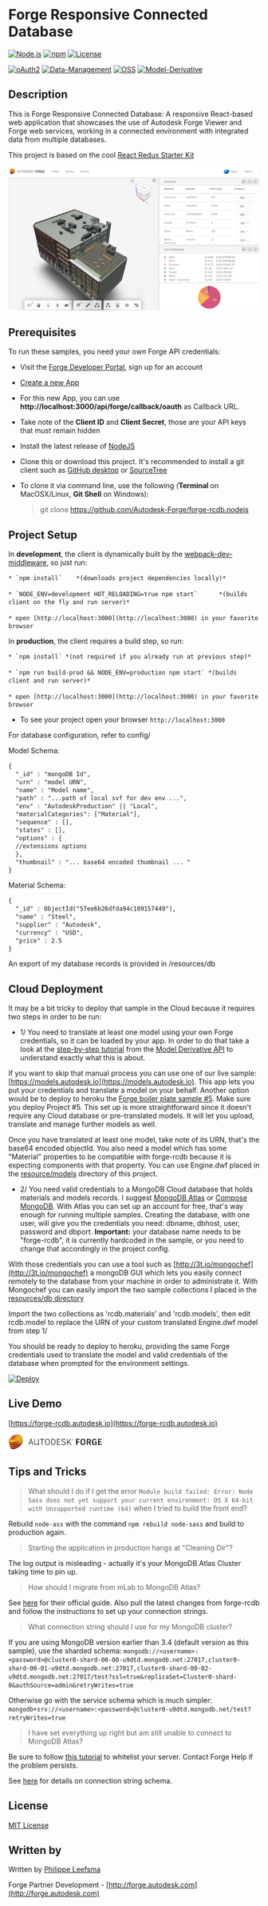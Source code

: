 
# Forge Responsive Connected Database

[![Node.js](https://img.shields.io/badge/Node.js-4.4.3-blue.svg)](https://nodejs.org/)
[![npm](https://img.shields.io/badge/npm-2.15.1-blue.svg)](https://www.npmjs.com/)
[![License](http://img.shields.io/:license-mit-blue.svg)](http://opensource.org/licenses/MIT)

[![oAuth2](https://img.shields.io/badge/oAuth2-v1-green.svg)](http://developer.autodesk.com/)
[![Data-Management](https://img.shields.io/badge/Data%20Management-v1-green.svg)](http://developer.autodesk.com/)
[![OSS](https://img.shields.io/badge/OSS-v2-green.svg)](http://developer.autodesk.com/)
[![Model-Derivative](https://img.shields.io/badge/Model%20Derivative-v2-green.svg)](http://developer.autodesk.com/)

## Description

This is Forge Responsive Connected Database: A responsive React-based web application that showcases the use of Autodesk Forge Viewer and Forge web services, working in a connected environment with integrated data from multiple databases.

This project is based on the cool [React Redux Starter Kit](https://github.com/davezuko/react-redux-starter-kit)


![thumbnail](/thumbnail.png)


## Prerequisites

To run these samples, you need your own Forge API credentials:

 * Visit the [Forge Developer Portal](https://developer.autodesk.com), sign up for an account
 * [Create a new App](https://developer.autodesk.com/myapps/create)
 * For this new App, you can use <b>http://localhost:3000/api/forge/callback/oauth</b> as Callback URL.
 * Take note of the <b>Client ID</b> and <b>Client Secret</b>, those are your API keys that must remain hidden
 * Install the latest release of [NodeJS](https://nodejs.org)
 * Clone this or download this project. It's recommended to install a git client such as [GitHub desktop](https://desktop.github.com/) or [SourceTree](https://www.sourcetreeapp.com/)
 * To clone it via command line, use the following (<b>Terminal</b> on MacOSX/Linux, <b>Git Shell</b> on Windows):

    > git clone https://github.com/Autodesk-Forge/forge-rcdb.nodejs


## Project Setup

   In **development**, the client is dynamically built by the
   [webpack-dev-middleware](https://github.com/webpack/webpack-dev-middleware), so just run:

    * `npm install`    *(downloads project dependencies locally)*

    * `NODE_ENV=development HOT_RELOADING=true npm start`      *(builds client on the fly and run server)*

    * open [http://localhost:3000](http://localhost:3000) in your favorite browser


   In **production**, the client requires a build step, so run:

    * `npm install` *(not required if you already run at previous step)*

    * `npm run build-prod && NODE_ENV=production npm start` *(builds client and run server)*

    * open [http://localhost:3000](http://localhost:3000) in your favorite browser


* To see your project open your browser `http://localhost:3000`

For database configuration, refer to config/

Model Schema:

    {
      "_id" : "mongoDB Id",
      "urn" : "model URN",
      "name" : "Model name",
      "path" : "...path of local svf for dev env ...",
      "env" : "AutodeskProduction" || "Local",
      "materialCategories": ["Material"],
      "sequence" : [],
      "states" : [],
      "options" : {
      //extensions options
      },
      "thumbnail" : "... base64 encoded thumbnail ... "
    }

Material Schema:

    {
      "_id" : ObjectId("57ee6b26dfda94c109157449"),
      "name" : "Steel",
      "supplier" : "Autodesk",
      "currency" : "USD",
      "price" : 2.5
    }

An export of my database records is provided in /resources/db


## Cloud Deployment

It may be a bit tricky to deploy that sample in the Cloud because it requires two steps in order to be run:

 * 1/ You need to translate at least one model using your own Forge credentials, so it can be loaded by your app. In order to do that take a look at the [step-by-step tutorial](https://developer.autodesk.com/en/docs/model-derivative/v2/tutorials/prepare-file-for-viewer/) from the [Model Derivative API](https://developer.autodesk.com/en/docs/model-derivative/v2/overview/) to understand exactly what this is about.

If you want to skip that manual process you can use one of our live sample: [https://models.autodesk.io](https://models.autodesk.io). This app lets you put your credentials and translate a model on your behalf. Another option would be to deploy to heroku the [Forge boiler plate sample #5](https://github.com/Autodesk-Forge/forge-boilers.nodejs). Make sure you deploy Project #5. This set up is more straightforward since it doesn't require any Cloud database or pre-translated models. It will let you upload, translate and manage further models as well.

Once you have translated at least one model, take note of its URN, that's the base64 encoded objectId. You also need a model which has some "Material" properties to be compatible with forge-rcdb because it is expecting components with that property. You can use Engine.dwf placed in the [resource/models](https://github.com/Autodesk-Forge/forge-rcdb.nodejs/tree/master/resources/models) directory of this project.

 * 2/ You need valid credentials to a MongoDB Cloud database that holds materials and models records. I suggest [MongoDB Atlas](https://www.mongodb.com/cloud/atlas) or [Compose MongoDB](https://elements.heroku.com/addons/mongohq). With Atlas you can set up an account for free, that's way enough for running multiple samples. Creating the database, with one user, will give you the credentials you need: dbname, dbhost, user, password and dbport.
 **Important:** your database name needs to be "forge-rcdb", it is currently hardcoded in the sample, or you need to change that accordingly in the project config.

With those credentials you can use a tool such as [http://3t.io/mongochef](http://3t.io/mongochef) a mongoDB GUI which lets you easily connect remotely to the database from your machine in order to administrate it. With Mongochef you can easily import the two sample collections I placed in the [resources/db directory](https://github.com/Autodesk-Forge/forge-rcdb.nodejs/tree/master/resources/db)

Import the two collections as 'rcdb.materials' and 'rcdb.models', then edit rcdb.model to replace the URN of your custom translated Engine.dwf model from step 1/

You should be ready to deploy to heroku, providing the same Forge credentials used to translate the model and valid credentials of the database when prompted for the environment settings.

[![Deploy](https://www.herokucdn.com/deploy/button.svg)](https://heroku.com/deploy)

## Live Demo

[https://forge-rcdb.autodesk.io](https://forge-rcdb.autodesk.io)

 ![forge-rcdb](resources/img/logos/adsk-forge.png)


## Tips and Tricks

> What should I do if I get the error `Module build failed: Error: Node Sass does not yet support your current environment: OS X 64-bit with Unsupported runtime (64)` when I tried to build the front end?

Rebuild `node-ass` with the command `npm rebuild node-sass` and build to production again.

> Starting the application in production hangs at "Cleaning Dir"?

The log output is misleading - actually it's your MongoDB Atlas Cluster taking time to pin up.

> How should I migrate from mLab to MongoDB Atlas?

See [here](https://docs.mongodb.com/guides/cloud/migrate-from-mlab/) for their official guide. Also pull the latest changes from forge-rcdb and follow the instructions to set up your connection strings.

> What connection string should I use for my MongoDB cluster?

If you are using MongoDB version earlier than 3.4 (default version as this sample), use the sharded schema: `mongodb://<username>:<password>@cluster0-shard-00-00-u9dtd.mongodb.net:27017,cluster0-shard-00-01-u9dtd.mongodb.net:27017,cluster0-shard-00-02-u9dtd.mongodb.net:27017/test?ssl=true&replicaSet=Cluster0-shard-0&authSource=admin&retryWrites=true`

Otherwise go with the service schema which is much simpler: `mongodb+srv://<username>:<password>@cluster0-u9dtd.mongodb.net/test?retryWrites=true`

> I have set everything up right but am still unable to connect to MongoDB Atlas?

Be sure to follow [this tutorial](https://docs.atlas.mongodb.com/security-whitelist/) to whitelist your server. Contact Forge Help if the problem persists.

See [here](https://docs.mongodb.com/manual/reference/connection-string/) for details on connection string schema.

## License

[MIT License](http://opensource.org/licenses/MIT)

## Written by

Written by [Philippe Leefsma](http://twitter.com/F3lipek)

Forge Partner Development - [http://forge.autodesk.com](http://forge.autodesk.com)

